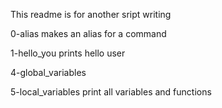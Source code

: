 This readme is for another sript writing

0-alias makes an alias for a command

1-hello_you prints hello user

4-global_variables

5-local_variables print all variables and functions
